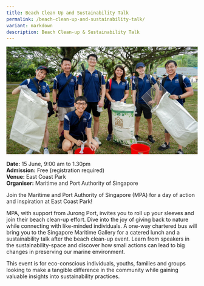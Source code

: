 ```yaml
---
title: Beach Clean Up and Sustainability Talk
permalink: /beach-clean-up-and-sustainability-talk/
variant: markdown
description: Beach Clean-up & Sustainability Talk
---
```

![Beach Clean Up and Talk with the Maritime Port Authority of Singapore](/images/Initiatives/mpa_beach_clean_up_and_sustainability.jpg)

**Date:** 15 June, 9:00 am to 1.30pm<br>
**Admission:** Free (registration required)<br>
**Venue:** East Coast Park<br>
**Organiser:** Maritime and Port Authority of Singapore

Join the Maritime and Port Authority of Singapore (MPA) for a day of action and inspiration at East Coast Park!&nbsp;

MPA, with support from Jurong Port, invites you to roll up your sleeves and join their beach clean-up effort. Dive into the joy of giving back to nature while connecting with like-minded individuals. A one-way chartered bus will bring you to the Singapore Maritime Gallery for a catered lunch and a sustainability talk after the beach clean-up event. Learn from speakers in the sustainability-space and discover how small actions can lead to big changes in preserving our marine environment.&nbsp;

This event is for eco-conscious individuals, youths, families and groups looking to make a tangible difference in the community while gaining valuable insights into sustainability practices.


<a class="btn-link" target="_blank" href="https://www.eventbrite.sg/e/beach-clean-up-and-sustainability-talk-tickets-906155313937">
	<img src="/images/gogreensg_website-32.png">
</a>

<style>
	.btn-link {
		display: none;
	}
	a.btn-link[target="_blank"]:after {
	display: none;
}
	.btn-link > img {
		width: 100%;
	}
</style>